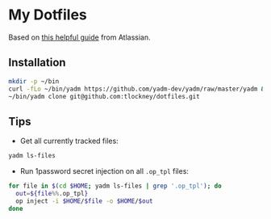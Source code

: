 # My Dotfiles

Based on [this helpful guide](https://www.atlassian.com/git/tutorials/dotfiles) from Atlassian.

## Installation

```sh
mkdir -p ~/bin
curl -fLo ~/bin/yadm https://github.com/yadm-dev/yadm/raw/master/yadm && chmod a+x ~/bin/yadm
~/bin/yadm clone git@github.com:tlockney/dotfiles.git
```

## Tips

 - Get all currently tracked files:

```sh
yadm ls-files
```

 - Run 1password secret injection on all `.op_tpl` files:

```sh
for file in $(cd $HOME; yadm ls-files | grep '.op_tpl'); do
  out=${file%%.op_tpl}
  op inject -i $HOME/$file -o $HOME/$out
done
```

